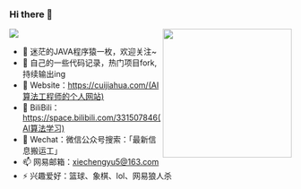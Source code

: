﻿### Hi there 👋

<!--
**nakeyxie/nakeyxie** is a ✨ _special_ ✨ repository because its `README.md` (this file) appears on your GitHub profile.

Here are some ideas to get you started:

- 🔭 I’m currently working on ...
- 🌱 I’m currently learning ...
- 👯 I’m looking to collaborate on ...
- 🤔 I’m looking for help with ...
- 💬 Ask me about ...
- 📫 How to reach me: ...
- 😄 Pronouns: ...
- ⚡ Fun fact: ...
-->

![](https://visitor-badge.glitch.me/badge?page_id=nakeyxie)
<img align='right' src="https://media.giphy.com/media/M9gbBd9nbDrOTu1Mqx/giphy.gif" width="230">

- 🔭 迷茫的JAVA程序猿一枚，欢迎关注~
- 🌱 自己的一些代码记录，热门项目fork,持续输出ing
- 🤔 Website：https://cuijiahua.com/(AI算法工程师的个人网站)
- 🌈 BiliBili：https://space.bilibili.com/331507846(AI算法学习)
- 👯 Wechat：微信公众号搜索：「最新信息搬运工」
- 📫 网易邮箱：xiechengyu5@163.com
- ⚡  兴趣爱好：篮球、象棋、lol、网易狼人杀
<!--(https://cuijiahua.com/wp-content/uploads/2020/05/gzh-w.jpg)-->

